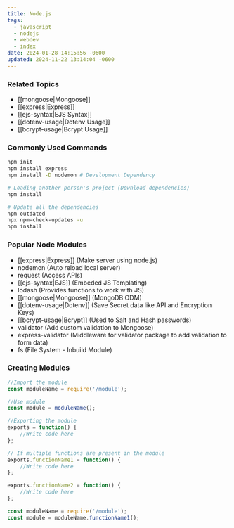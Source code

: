 ```yaml
---
title: Node.js
tags:
  - javascript
  - nodejs
  - webdev
  - index
date: 2024-01-28 14:15:56 -0600
updated: 2024-11-22 13:14:04 -0600
---
```


### Related Topics

* [[mongoose|Mongoose]]
* [[express|Express]]
* [[ejs-syntax|EJS Syntax]]
* [[dotenv-usage|Dotenv Usage]]
* [[bcrypt-usage|Bcrypt Usage]]

### Commonly Used Commands

````bash
npm init
npm install express
npm install -D nodemon # Development Dependency

# Loading another person's project (Download dependencies)
npm install 

# Update all the dependencies
npm outdated
npx npm-check-updates -u
npm install
````

### Popular Node Modules

* [[express|Express]] (Make server using node.js)
* nodemon (Auto reload local server)
* request (Access APIs)
* [[ejs-syntax|EJS]] (Embeded JS Templating)
* lodash (Provides functions to work with JS)
* [[mongoose|Mongoose]] (MongoDB ODM)
* [[dotenv-usage|Dotenv]] (Save Secret data like API and Encryption Keys)
* [[bcrypt-usage|Bcrypt]] (Used to Salt and Hash passwords)
* validator (Add custom validation to Mongoose)
* express-validator (Middleware for validator package to add validation to form data)
* fs (File System - Inbuild Module)

### Creating Modules

````js
//Import the module
const moduleName = require('/module');

//Use module
const module = moduleName();

//Exporting the module
exports = function() {
	//Write code here
};

// If multiple functions are present in the module
exports.functionName1 = function() {
	//Write code here
};

exports.functionName2 = function() {
	//Write code here
};

const moduleName = require('/module');
const module = moduleName.functionName1();
````
